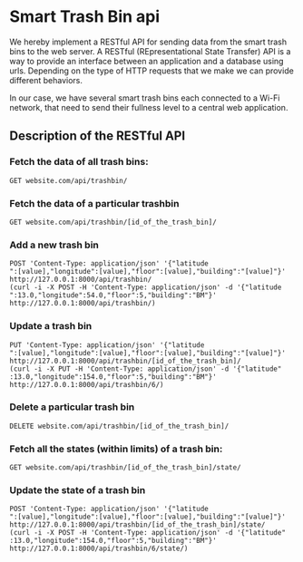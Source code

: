 # Smart Trash Bin api

We hereby implement a RESTful API for sending data from the smart trash bins to
the web server. A RESTful (REpresentational State Transfer) API is a way to
provide an interface between an application and a database using urls. Depending
on the type of HTTP requests that we make we can provide different behaviors.

In our case, we have several smart trash bins each connected to a Wi-Fi network,
that need to send their fullness level to a central web application.

## Description of the RESTful API

### Fetch the data of all trash bins:

```
GET website.com/api/trashbin/
```

### Fetch the data of a particular trashbin

```
GET website.com/api/trashbin/[id_of_the_trash_bin]/
```

### Add a new trash bin
```
POST 'Content-Type: application/json' '{"latitude
":[value],"longitude":[value],"floor":[value],"building":"[value]"}' http://127.0.0.1:8000/api/trashbin/
(curl -i -X POST -H 'Content-Type: application/json' -d '{"latitude
":13.0,"longitude":54.0,"floor":5,"building":"BM"}' http://127.0.0.1:8000/api/trashbin/)
```

### Update a trash bin
```
PUT 'Content-Type: application/json' '{"latitude
":[value],"longitude":[value],"floor":[value],"building":"[value]"}' http://127.0.0.1:8000/api/trashbin/[id_of_the_trash_bin]/
(curl -i -X PUT -H 'Content-Type: application/json' -d '{"latitude"
:13.0,"longitude":154.0,"floor":5,"building":"BM"}' http://127.0.0.1:8000/api/trashbin/6/)
```

### Delete a particular trash bin
```
DELETE website.com/api/trashbin/[id_of_the_trash_bin]/
```

### Fetch all the states (within limits) of a trash bin:

```
GET website.com/api/trashbin/[id_of_the_trash_bin]/state/
```

### Update the state of a trash bin
```
POST 'Content-Type: application/json' '{"latitude
":[value],"longitude":[value],"floor":[value],"building":"[value]"}' http://127.0.0.1:8000/api/trashbin/[id_of_the_trash_bin]/state/
(curl -i -X POST -H 'Content-Type: application/json' -d '{"latitude"
:13.0,"longitude":154.0,"floor":5,"building":"BM"}' http://127.0.0.1:8000/api/trashbin/6/state/)
```

